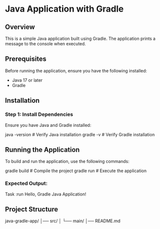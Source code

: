 # Java Application with Gradle

## Overview
This is a simple Java application built using Gradle. The application prints a message to the console when executed.

## Prerequisites
Before running the application, ensure you have the following installed:
- Java 17 or later
- Gradle

## Installation

### Step 1: Install Dependencies
Ensure you have Java and Gradle installed:

java -version  # Verify Java installation
gradle -v      # Verify Gradle installation


## Running the Application
To build and run the application, use the following commands:

gradle build   # Compile the project
gradle run     # Execute the application


### Expected Output:

Task :run
Hello, Gradle Java Application!


## Project Structure

java-gradle-app/
│── src/
│   └── main/
│── README.md



